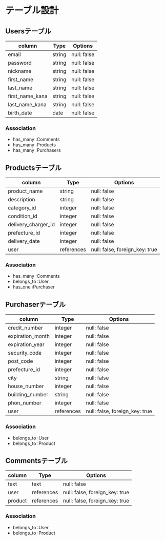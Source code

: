 # テーブル設計

## Usersテーブル

| column           | Type    | Options     |
| ---------------- | ------- | ----------- |
| email            | string  | null: false |
| password         | string  | null: false |
| nickname         | string  | null: false |
| first_name       | string  | null: false |
| last_name        | string  | null: false |
| first_name_kana  | string  | null: false |
| last_name_kana   | string  | null: false |
| birth_date       | date    | null: false |

### Association

- has_many :Comments
- has_many :Products
- has_many :Purchasers

## Productsテーブル

| column                | Type       | Options                        |
| --------------------- | ---------- | ------------------------------ |
| product_name          | string     | null: false                    |
| description           | string     | null: false                    |
| category_id           | integer    | null: false                    |
| condition_id          | integer    | null: false                    |
| delivery_charger_id   | integer    | null: false                    |
| prefecture_id         | integer    | null: false                    |
| delivery_date         | integer    | null: false                    |
| user                  | references | null: false, foreign_key: true |

### Association

- has_many :Comments
- belongs_to :User
- has_one :Purchaser

## Purchaserテーブル

| column           | Type       | Options                        |
| ---------------- | ---------- | ------------------------------ |
| credit_number    | integer    | null: false                    |
| expiration_month | integer    | null: false                    |
| expiration_year  | integer    | null: false                    |
| security_code    | integer    | null: false                    |
| post_code        | integer    | null: false                    |
| prefecture_id    | integer    | null: false                    |
| city             | string     | null: false                    |
| house_number     | integer    | null: false                    |
| building_number  | string     | null: false                    |
| phon_number      | integer    | null: false                    |
| user             | references | null: false, foreign_key: true | 

### Association

- belongs_to :User
- belongs_to :Product

## Commentsテーブル

| column  | Type       | Options                        |
| ------- | ---------- | ------------------------------ |
| text    | text       | null: false                    |
| user    | references | null: false, foreign_key: true |
| product | references | null: false, foreign_key: true |

### Association

- belongs_to :User
- belongs_to :Product